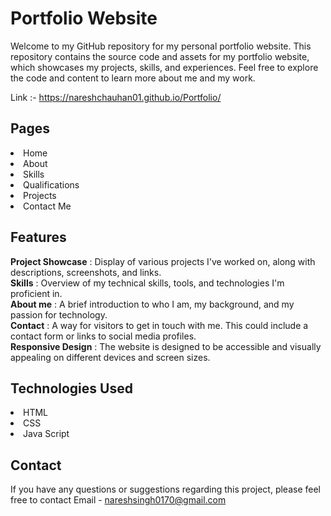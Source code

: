 <h1>Portfolio Website</h1>

Welcome to my GitHub repository for my personal portfolio website. This repository contains the source code and assets for my portfolio website, which showcases my projects, skills, and experiences. Feel free to explore the code and content to learn more about me and my work.

Link :- https://nareshchauhan01.github.io/Portfolio/

<h2>Pages</h2>

<li>Home</li>
<li>About</li>
<li>Skills</li>
<li>Qualifications</li>
<li>Projects</li>
<li>Contact Me </li>

<h2>Features</h2>

**Project Showcase** : Display of various projects I've worked on, along with descriptions, screenshots, and links.<br/>
**Skills** : Overview of my technical skills, tools, and technologies I'm proficient in. <br/>
**About me** : A brief introduction to who I am, my background, and my passion for technology. <br/>
**Contact**  : A way for visitors to get in touch with me. This could include a contact form or links to social media profiles. <br/>
**Responsive Design** : The website is designed to be accessible and visually appealing on different devices and screen sizes. <br/>

<h2>Technologies Used</h2>

<li>HTML</li>
<li>CSS</li>
<li>Java Script</li>

<h2>Contact</h2>
If you have any questions or suggestions regarding this project, please feel free to contact Email - <a href="mailto:nareshsingh0170@gmail.com">nareshsingh0170@gmail.com</a>

